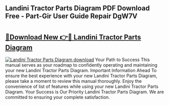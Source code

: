 ## Landini Tractor Parts Diagram PDF Download Free - Part-Gir User Guide Repair DgW7V

# <h2><a href="http://dfp8mze.blite.top/?on=Landini+Tractor+Parts+Diagram">🔗Download New 👉🔴 Landini Tractor Parts Diagram</a></h2>

[![Landini Tractor Parts Diagram download](https://i.imgur.com/lujVjoI.png)](http://dfp8mze.blite.top/?on=Landini+Tractor+Parts+Diagram)
Your Path to Success This manual serves as your roadmap to confidently operating and maintaining your new Landini Tractor Parts Diagram. Important Information Ahead To ensure the best experience with your new Landini Tractor Parts Diagram, please take a moment to review this manual thoroughly. Enjoy the convenience of list of features while using your new Landini Tractor Parts Diagram. Your Success is Our Priority Landini Tractor Parts Diagram. We are committed to ensuring your complete satisfaction.
